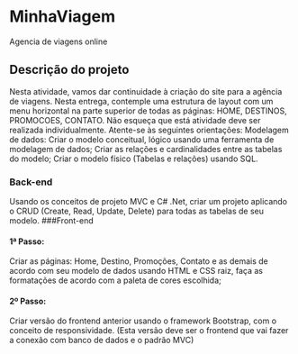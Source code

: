 # MinhaViagem

Agencia de viagens online

## Descrição do projeto
Nesta atividade, vamos dar continuidade à criação do site para a agência de viagens. Nesta entrega, contemple uma estrutura de layout com um menu horizontal na parte superior de todas as páginas: HOME, DESTINOS, PROMOCOES, CONTATO. Não esqueça que está atividade deve ser realizada individualmente.
Atente-se às seguintes orientações:
Modelagem de dados:
Criar o modelo conceitual, lógico usando uma ferramenta de modelagem de dados;
Criar as relações e cardinalidades entre as tabelas do modelo;
Criar o modelo físico (Tabelas e relações) usando SQL.

### Back-end
Usando os conceitos de projeto MVC e C# .Net, criar um projeto aplicando o CRUD (Create, Read, Update, Delete) para todas as tabelas de seu modelo.
###Front-end

#### 1ª Passo:

Criar as páginas: Home, Destino, Promoções, Contato e as demais de acordo com seu modelo de dados usando HTML e CSS raiz, faça as formatações de acordo com a paleta de cores escolhida;

#### 2º Passo:

Criar versão do frontend anterior usando o framework Bootstrap, com o conceito de responsividade. (Esta versão deve ser o frontend que vai fazer a conexão com banco de dados e o padrão MVC)
